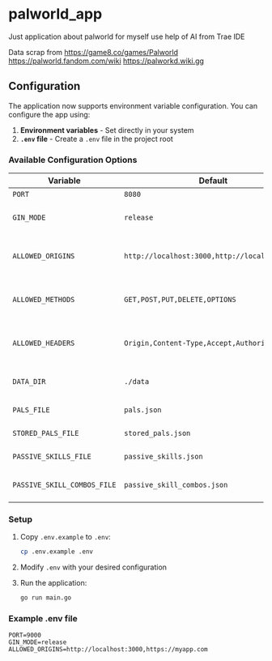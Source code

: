 # palworld_app
Just application about palworld for myself
use help of AI from Trae IDE

Data scrap from 
https://game8.co/games/Palworld
https://palworld.fandom.com/wiki
https://palworkd.wiki.gg

## Configuration

The application now supports environment variable configuration. You can configure the app using:

1. **Environment variables** - Set directly in your system
2. **`.env` file** - Create a `.env` file in the project root

### Available Configuration Options

| Variable | Default | Description |
|----------|---------|-------------|
| `PORT` | `8080` | Server port |
| `GIN_MODE` | `release` | Gin framework mode (debug/release) |
| `ALLOWED_ORIGINS` | `http://localhost:3000,http://localhost:3001` | CORS allowed origins (comma-separated) |
| `ALLOWED_METHODS` | `GET,POST,PUT,DELETE,OPTIONS` | CORS allowed methods (comma-separated) |
| `ALLOWED_HEADERS` | `Origin,Content-Type,Accept,Authorization` | CORS allowed headers (comma-separated) |
| `DATA_DIR` | `./data` | Directory containing data files |
| `PALS_FILE` | `pals.json` | Pals data file name |
| `STORED_PALS_FILE` | `stored_pals.json` | Stored pals data file name |
| `PASSIVE_SKILLS_FILE` | `passive_skills.json` | Passive skills data file name |
| `PASSIVE_SKILL_COMBOS_FILE` | `passive_skill_combos.json` | Passive skill combos data file name |

### Setup

1. Copy `.env.example` to `.env`:
   ```bash
   cp .env.example .env
   ```

2. Modify `.env` with your desired configuration

3. Run the application:
   ```bash
   go run main.go
   ```

### Example .env file

```env
PORT=9000
GIN_MODE=release
ALLOWED_ORIGINS=http://localhost:3000,https://myapp.com
```